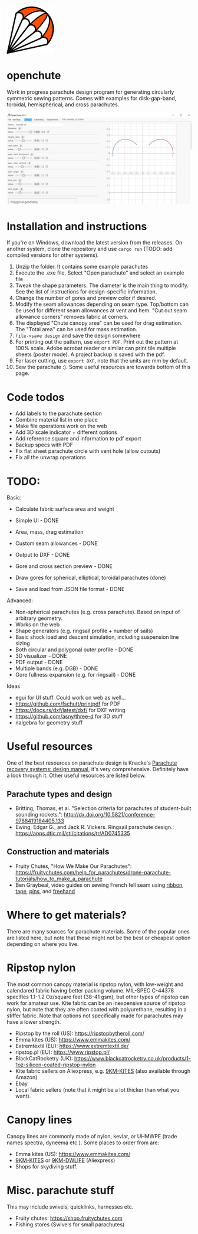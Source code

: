 ![openchute logo](assets/parachute.png)

# openchute
Work in progress parachute design program for generating circularly symmetric sewing patterns. Comes with examples for disk-gap-band, toroidal, hemispherical, and cross parachutes.

![screenshot](assets/example_screenshot.jpg)

# Installation and instructions
If you're on Windows, download the latest version from the releases. On another system, clone the repository and use `cargo run` (TODO: add compiled versions for other systems).

1. Unzip the folder. It contains some example parachutes
2. Execute the .exe file. Select "Open parachute" and select an example file
3. Tweak the shape parameters. The diameter is the main thing to modify. See the list of instructions for design-specific information.
4. Change the number of gores and preview color if desired.
5. Modify the seam allowances depending on seam type. Top/bottom can be used for different seam allowances at vent and hem. "Cut out seam allowance corners" removes fabric at corners.
6. The displayed "Chute canopy area" can be used for drag estimation. The "Total area" can be used for mass estimation.
7. `file->save design` and save the design somewhere
8. For printing out the pattern, use `export PDF`. Print out the pattern at 100% scale. Adobe acrobat reader or similar can print tile multiple sheets (poster mode). A project backup is saved with the pdf.
9. For laser cutting, use `export DXF`, note that the units are mm by default.
10. Sew the parachute :). Some useful resources are towards bottom of this page.

# Code todos
* Add labels to the parachute section
* Combine material list in one place
* Make file operations work on the web
* Add 3D scale indicator + different options
* Add reference square and information to pdf export
* Backup specs with PDF
* Fix flat sheet parachute circle with vent hole (allow cutouts)
* Fix all the unwrap operations


# TODO:

Basic:

* Calculate fabric surface area and weight

* Simple UI - DONE
* Area, mass, drag estimation
* Custom seam allowances - DONE
* Output to DXF - DONE
* Gore and cross section preview - DONE
* Draw gores for spherical, elliptical, toroidal parachutes (done)
* Save and load from JSON file format - DONE


Advanced:
* Non-spherical parachutes (e.g. cross parachute). Based on input of arbitrary geometry.
* Works on the web
* Shape generators (e.g. ringsail profile + number of sails)
* Basic shock load and descent simulation, including suspension line sizing
* Both circular and polygonal outer profile - DONE
* 3D visualizer - DONE
* PDF output - DONE
* Multiple bands (e.g. DGB) - DONE
* Gore fullness expansion (e.g. for ringsail) - DONE

Ideas

* egui for UI stuff. Could work on web as well...
* https://github.com/fschutt/printpdf for PDF
* https://docs.rs/dxf/latest/dxf/ for DXF writing
* https://github.com/asny/three-d for 3D stuff
* nalgebra for geometry stuff

# Useful resources
One of the best resources on parachute design is Knacke's [Parachute recovery systems: design manual](https://apps.dtic.mil/sti/pdfs/ADA247666.pdf), it's very comprehensive. Definitely have a look through it.
Other useful resources are listed below.

## Parachute types and design

* Britting, Thomas, et al. "Selection criteria for parachutes of student-built sounding rockets.": http://dx.doi.org/10.5821/conference-9788419184405.133
* Ewing, Edgar G., and Jack R. Vickers. Ringsail parachute design.: https://apps.dtic.mil/sti/citations/tr/AD0745335

## Construction and materials

* Fruity Chutes, "How We Make Our Parachutes": https://fruitychutes.com/help_for_parachutes/drone-parachute-tutorials/how_to_make_a_parachute
* Ben Graybeal, video guides on sewing French fell seam using [ribbon](https://www.youtube.com/watch?v=lRLMDuKfX6I), [tape](https://www.youtube.com/watch?v=hL8AnuxcckM), [pins](https://www.youtube.com/watch?v=iMDFjFHH3Q4), and [freehand](https://www.youtube.com/watch?v=cat63OAIbfA)


# Where to get materials?
There are many sources for parachute materials. Some of the popular ones are listed here, but note that these might not be the best or cheapest option depending on where you live. 

# Ripstop nylon
The most common canopy material is ripstop nylon, with low-weight and calendared fabric having better packing volume. MIL-SPEC C-44378 specifies 1.1-1.2 Oz/square feet (38-41 gsm), but other types of ripstop can work for amateur use. Kite fabric can be an inexpensive source of ripstop nylon, but note that they are often coated with polyurethane, resulting in a stiffer fabric. Note that options not specifically made for parachutes may have a lower strength.

* Ripstop by the roll (US): https://ripstopbytheroll.com/
* Emma kites (US): https://www.emmakites.com/
* Extremtextil (EU): https://www.extremtextil.de/
* ripstop.pl (EU): https://www.ripstop.pl/
* BlackCatRocketry (UK): https://www.blackcatrocketry.co.uk/products/1-1oz-silicon-coated-ripstop-nylon
* Kite fabric sellers on Aliexpress, e.g. [9KM-KITES](https://aliexpress.com/store/5584306) (also available through Amazon)
* Ebay
* Local fabric sellers (note that it might be a lot thicker than what you want).

# Canopy lines
Canopy lines are commonly made of nylon, kevlar, or UHMWPE (trade names spectra, dyneema etc.). Some places to order from are:

* Emma kites (US): https://www.emmakites.com/
* [9KM-KITES](https://aliexpress.com/store/5584306) or [9KM-DWLIFE](https://aliexpress.com/store/4670014) (Aliexpress) 
* Shops for skydiving stuff.

# Misc. parachute stuff
This may include swivels, quicklinks, harnesses etc.

* Fruity chutes: https://shop.fruitychutes.com
* Fishing stores (Swivels for small parachutes)